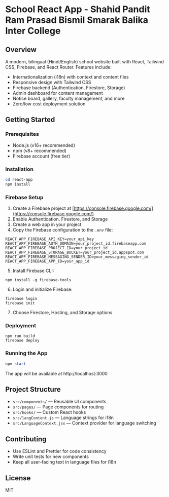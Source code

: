 # School React App - Shahid Pandit Ram Prasad Bismil Smarak Balika Inter College

## Overview
A modern, bilingual (Hindi/English) school website built with React, Tailwind CSS, Firebase, and React Router. Features include:
- Internationalization (i18n) with context and content files
- Responsive design with Tailwind CSS
- Firebase backend (Authentication, Firestore, Storage)
- Admin dashboard for content management
- Notice board, gallery, faculty management, and more
- Zero/low cost deployment solution

## Getting Started

### Prerequisites
- Node.js (v16+ recommended)
- npm (v8+ recommended)
- Firebase account (free tier)

### Installation
```powershell
cd react-app
npm install
```

### Firebase Setup

1. Create a Firebase project at [https://console.firebase.google.com/](https://console.firebase.google.com/)
2. Enable Authentication, Firestore, and Storage
3. Create a web app in your project
4. Copy the Firebase configuration to the `.env` file:

```
REACT_APP_FIREBASE_API_KEY=your_api_key
REACT_APP_FIREBASE_AUTH_DOMAIN=your_project_id.firebaseapp.com
REACT_APP_FIREBASE_PROJECT_ID=your_project_id
REACT_APP_FIREBASE_STORAGE_BUCKET=your_project_id.appspot.com
REACT_APP_FIREBASE_MESSAGING_SENDER_ID=your_messaging_sender_id
REACT_APP_FIREBASE_APP_ID=your_app_id
```

5. Install Firebase CLI:
```
npm install -g firebase-tools
```

6. Login and initialize Firebase:
```
firebase login
firebase init
```

7. Choose Firestore, Hosting, and Storage options

### Deployment

```
npm run build
firebase deploy
```

### Running the App
```powershell
npm start
```

The app will be available at http://localhost:3000

## Project Structure
- `src/components/` — Reusable UI components
- `src/pages/` — Page components for routing
- `src/hooks/` — Custom React hooks
- `src/langContent.js` — Language strings for i18n
- `src/LanguageContext.jsx` — Context provider for language switching

## Contributing
- Use ESLint and Prettier for code consistency
- Write unit tests for new components
- Keep all user-facing text in language files for i18n

## License
MIT
